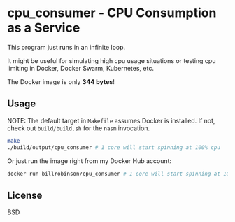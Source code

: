 # cpu_consumer - CPU Consumption as a Service

This program just runs in an infinite loop.

It might be useful for simulating high cpu usage situations or testing cpu limiting in Docker, Docker Swarm, Kubernetes, etc.

The Docker image is only **344 bytes**!

## Usage

NOTE: The default target in `Makefile` assumes Docker is installed.  If not, check out `build/build.sh` for the `nasm` invocation.

```sh
make
./build/output/cpu_consumer # 1 core will start spinning at 100% cpu
```

Or just run the image right from my Docker Hub account:

```sh
docker run billrobinson/cpu_consumer # 1 core will start spinning at 100% cpu
```

## License

BSD
